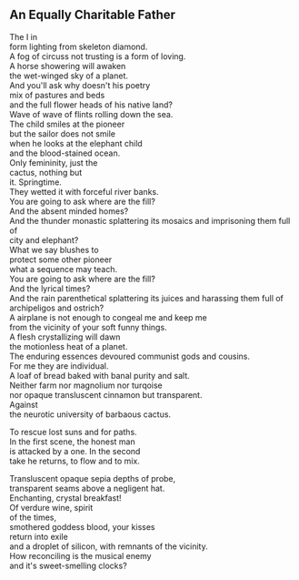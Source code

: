 An Equally Charitable Father
----------------------------
The I in  
form lighting from skeleton diamond.  
A fog of circuss not trusting is a form of loving.  
A horse showering will awaken  
the wet-winged sky of a planet.  
And you'll ask why doesn't his poetry  
mix of pastures and beds  
and the full flower heads of his native land?  
Wave of wave of flints rolling down the sea.  
The child smiles at the pioneer  
but the sailor does not smile  
when he looks at the elephant child  
and the blood-stained ocean.  
Only femininity, just the  
cactus, nothing but  
it. Springtime.  
They wetted it with forceful river banks.  
You are going to ask where are the fill?  
And the absent minded homes?  
And the thunder monastic splattering its mosaics and imprisoning them full of  
city and elephant?  
What we say blushes to  
protect some other pioneer  
what a sequence may teach.  
You are going to ask where are the fill?  
And the lyrical times?  
And the rain parenthetical splattering its juices and harassing them full of  
archipeligos and ostrich?  
A airplane is not enough to congeal me and keep me  
from the vicinity of your soft funny things.  
A flesh crystallizing will dawn  
the motionless heat of a planet.  
The enduring essences devoured communist gods and cousins.  
For me they are individual.  
A loaf of bread baked with banal purity and salt.  
Neither farm nor magnolium nor turqoise  
nor opaque transluscent cinnamon but transparent.  
Against  
the neurotic university of barbaous cactus.  
  
To rescue lost suns and for paths.  
In the first scene, the honest man  
is attacked by a one. In the second  
take he returns, to flow and to mix.  
  
Transluscent opaque sepia depths of probe,  
transparent seams above a negligent hat.  
Enchanting, crystal breakfast!  
Of verdure wine, spirit  
of the times,  
smothered goddess blood, your kisses  
return into exile  
and a droplet of silicon, with remnants of the vicinity.  
How reconciling is the musical enemy  
and it's sweet-smelling clocks?  
